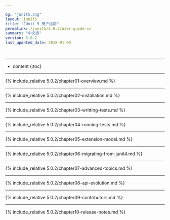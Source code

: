 ```yaml
---

bg: "junit5.png"
layout: junit5
title: "JUnit 5 用户指南"
permalink: /junit5/5.0.2/user-guide-cn
summary: "中文版"
version: 5.0.2
last_updated_date: 2018-01-05

---
```


---

* content
{:toc}

---

{% include_relative 5.0.2/chapter01-overview.md %}

---

{% include_relative 5.0.2/chapter02-installation.md %}

---

{% include_relative 5.0.2/chapter03-writting-tests.md %}

---

{% include_relative 5.0.2/chapter04-running-tests.md %}

---

{% include_relative 5.0.2/chapter05-extension-model.md %}

---

{% include_relative 5.0.2/chapter06-migrating-from-junit4.md %}

---

{% include_relative 5.0.2/chapter07-advanced-topics.md %}

---

{% include_relative 5.0.2/chapter08-api-evolution.md %}

---

{% include_relative 5.0.2/chapter09-contributors.md %}

---

{% include_relative 5.0.2/chapter10-release-notes.md %}

















